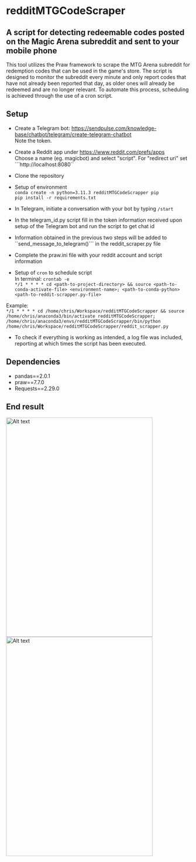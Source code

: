 # redditMTGCodeScraper

## A script for detecting redeemable codes posted on the Magic Arena subreddit and sent to your mobile phone

This tool utilizes the Praw framework to scrape the MTG Arena subreddit for redemption codes that can be used in the game's store. The script is designed to monitor the subreddit every minute and only report codes that have not already been reported that day, as older ones will already be redeemed and are no longer relevant. To automate this process, scheduling is achieved through the use of a cron script.


## Setup

* Create a Telegram bot: https://sendpulse.com/knowledge-base/chatbot/telegram/create-telegram-chatbot <br />
   Note the token.
* Create a Reddit app under https://www.reddit.com/prefs/apps <br />
Choose a name (eg. magicbot) and select "script". For "redirect uri" set ```http://localhost:8080``

* Clone the repository
* Setup of environment <br />
```conda create -n python=3.11.3 redditMTGCodeScrapper pip```<br />
```pip install -r requirements.txt```

* In Telegram, initiate a conversation with your bot by typing ```/start```
* In the telegram_id.py script fill in the token information received upon setup of the Telegram bot and run the script to get chat id
* Information obtained in the previous two steps will be added to ``send_message_to_telegram()``` in the reddit_scraper.py file 
* Complete the praw.ini file with your reddit account and script information
* Setup of ```cron``` to schedule script <br />
In terminal: ```crontab -e``` <br />
```*/1 * * * * cd <path-to-project-directory> && source <path-to-conda-activate-file> <environment-name>; <path-to-conda-python> <path-to-reddit-scrapper.py-file>``` <br />

Example: <br />
```*/1 * * * * cd /home/chris/Workspace/redditMTGCodeScrapper && source /home/chris/anaconda3/bin/activate redditMTGCodeScrapper; /home/chris/anaconda3/envs/redditMTGCodeScrapper/bin/python /home/chris/Workspace/redditMTGCodeScrapper/reddit_scrapper.py```

* To check if everything is working as intended, a log file was included, reporting at which times the script has been executed.

## Dependencies
* pandas==2.0.1
* praw==7.7.0
* Requests==2.29.0

##  End result

<img src="./images/example1.jpeg" alt="Alt text" width="400" height="600"> <img src="./images/example2.jpeg" alt="Alt text" width="400" height="600"> 
